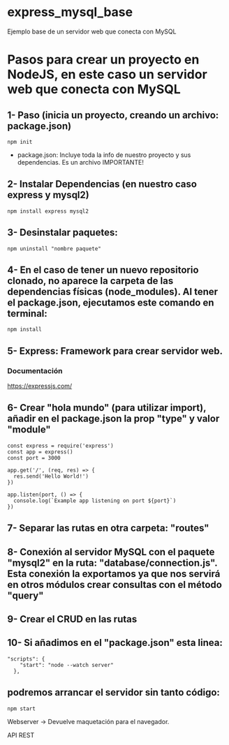 # express_mysql_base
Ejemplo base de un servidor web que conecta con MySQL

# Pasos para crear un proyecto en NodeJS, en este caso un servidor web que conecta con MySQL

## 1- Paso (inicia un proyecto, creando un archivo: package.json)
```
npm init
```
- package.json: Incluye toda la info de nuestro proyecto y sus dependencias. Es un archivo IMPORTANTE!

## 2- Instalar Dependencias (en nuestro caso express y mysql2)
```
npm install express mysql2
```
## 3- Desinstalar paquetes:
```
npm uninstall "nombre paquete"
```
## 4- En el caso de tener un nuevo repositorio clonado, no aparece la carpeta de las dependencias físicas (node_modules). Al tener el package.json, ejecutamos este comando en terminal:
```
npm install 
```

## 5- Express: Framework para crear servidor web. 
### Documentación
https://expressjs.com/

## 6- Crear "hola mundo" (para utilizar import), añadir en el package.json la prop "type" y valor "module"
```
const express = require('express')
const app = express()
const port = 3000

app.get('/', (req, res) => {
  res.send('Hello World!')
})

app.listen(port, () => {
  console.log(`Example app listening on port ${port}`)
})
```
## 7- Separar las rutas en otra carpeta: "routes"

## 8- Conexión al servidor MySQL con el paquete "mysql2" en la ruta: "database/connection.js". Esta conexión la exportamos ya que nos servirá en otros módulos crear consultas con el método "query"

## 9- Crear el CRUD en las rutas

## 10- Si añadimos en el "package.json" esta linea:  
```
"scripts": {
    "start": "node --watch server"
  },
```
## podremos arrancar el servidor sin tanto código:
```
npm start
```

Webserver -> Devuelve maquetación para el navegador.

API REST 
